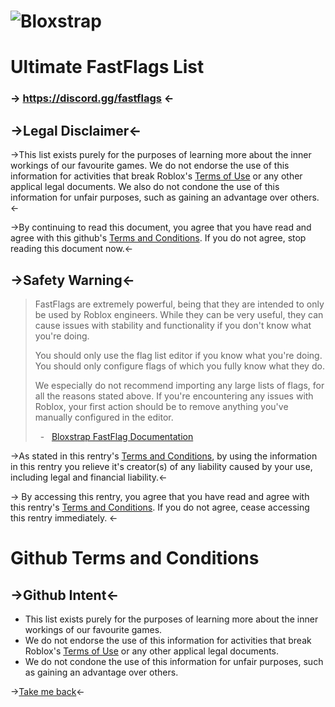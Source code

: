 #  ![Bloxstrap](https://github.com/pizzaboxer/bloxstrap/raw/main/Images/Bloxstrap.png)
# Ultimate FastFlags List

### ->  https://discord.gg/fastflags  <-

## ->Legal Disclaimer<-

->This list exists purely for the purposes of learning more about the inner workings of our favourite games. We do not endorse the use of this information for activities that break Roblox's [Terms of Use](https://en.help.roblox.com/hc/en-us/articles/115004647846-Roblox-Terms-of-Use) or any other applical legal documents. We also do not condone the use of this information for unfair purposes, such as gaining an advantage over others.<-

->By continuing to read this document, you agree that you have read and agree with this github's [Terms and Conditions](https://github.com/dannwsx/fflags/blob/main/TNC.md#github-terms-and-conditions). If you do not agree, stop reading this document now.<-

## ->Safety Warning<-

> FastFlags are extremely powerful, being that they are intended to only be used by Roblox engineers. While they can be very useful, they can cause issues with stability and functionality if you don't know what you're doing.
> 
> You should only use the flag list editor if you know what you're doing. You should only configure flags of which you fully know what they do.
> 
> We especially do not recommend importing any large lists of flags, for all the reasons stated above. If you're encountering any issues with Roblox, your first action should be to remove anything you've manually configured in the editor.
>
> &nbsp;&nbsp;-&nbsp;&nbsp; [Bloxstrap FastFlag Documentation](https://github.com/pizzaboxer/bloxstrap/wiki/A-guide-to-FastFlags)

->As stated in this rentry's [Terms and Conditions](https://github.com/dannwsx/fflags/blob/main/TNC.md#github-terms-and-conditions), by using the information in this rentry you relieve it's creator(s) of any liability caused by your use, including legal and financial liability.<-

-> By accessing this rentry, you agree that you have read and agree with this rentry's  [Terms and Conditions](https://github.com/dannwsx/fflags/blob/main/TNC.md#github-terms-and-conditions). If you do not agree, cease accessing this rentry immediately. <-

# Github Terms and Conditions

## ->Github Intent<-

* This list exists purely for the purposes of learning more about the inner workings of our favourite games.
* We do not endorse the use of this information for activities that break Roblox's [Terms of Use](https://en.help.roblox.com/hc/en-us/articles/115004647846-Roblox-Terms-of-Use) or any other applical legal documents.
* We do not condone the use of this information for unfair purposes, such as gaining an advantage over others.

->[Take me back](https://dannwsx.github.io/fflags/)<-
